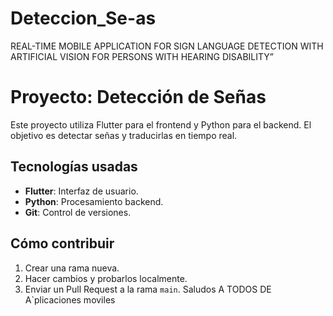 

# Deteccion_Se-as
REAL-TIME MOBILE APPLICATION FOR SIGN LANGUAGE DETECTION WITH ARTIFICIAL VISION FOR PERSONS WITH HEARING DISABILITY”
# Proyecto: Detección de Señas

Este proyecto utiliza Flutter para el frontend y Python para el backend. El objetivo es detectar señas y traducirlas en tiempo real.

## Tecnologías usadas
- **Flutter**: Interfaz de usuario.
- **Python**: Procesamiento backend.
- **Git**: Control de versiones.

## Cómo contribuir
1. Crear una rama nueva.
2. Hacer cambios y probarlos localmente.
3. Enviar un Pull Request a la rama `main`.
Saludos A TODOS DE A`plicaciones moviles
